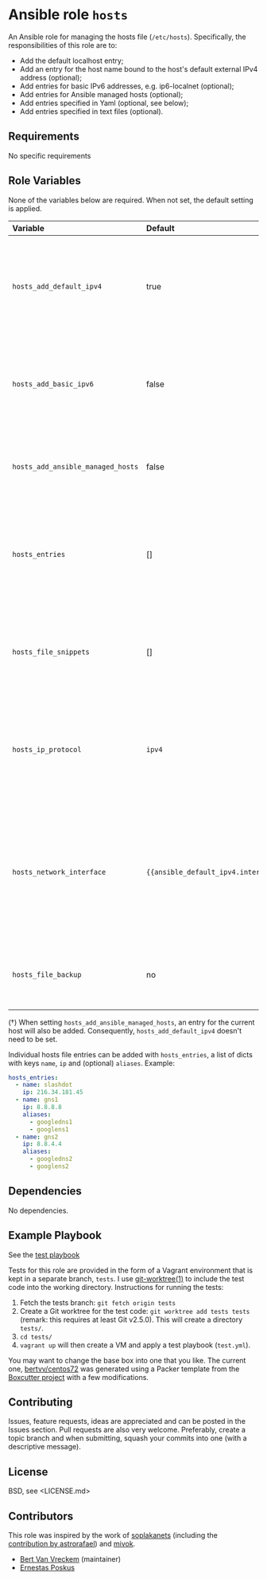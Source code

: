 # Ansible role `hosts`

An Ansible role for managing the hosts file (`/etc/hosts`). Specifically, the responsibilities of this role are to:

- Add the default localhost entry;
- Add an entry for the host name bound to the host's default external IPv4 address (optional);
- Add entries for basic IPv6 addresses, e.g. ip6-localnet (optional);
- Add entries for Ansible managed hosts (optional);
- Add entries specified in Yaml (optional, see below);
- Add entries specified in text files (optional).

## Requirements

No specific requirements

## Role Variables

None of the variables below are required. When not set, the default setting is applied.

| Variable                          | Default                              | Comments                                                                                                          |
| :---                              | :---                                 | :---                                                                                                              |
| `hosts_add_default_ipv4`          | true                                 | If true, an entry for the host name is added, bound to the host's default IPv4 address.                           |
| `hosts_add_basic_ipv6`            | false                                | If true, basic IPv6 entries are added (e.g. localhost6, ip6-localnet, etc.)                                       |
| `hosts_add_ansible_managed_hosts` | false                                | If true, an entry for hosts managed by Ansible is added. (†)                                                      |
| `hosts_entries`                   | []                                   | A list of dicts with custom entries to be added to the hosts file. See below for an example.                      |
| `hosts_file_snippets`             | []                                   | A list of files containing host file snippets to be added to the hosts file verbatim.                             |
| `hosts_ip_protocol`               | `ipv4`                               | When adding Ansible managed hosts, this specifies the IP protocol (`ipv4` or `ipv6`)                              |
| `hosts_network_interface`         | `{{ansible_default_ipv4.interface}}` | When adding Ansible managed hosts, this specifies the network interface for which the IP address should be added. |
| `hosts_file_backup`               | no                                   | If yes, backup of host file is created with timestamp                                                             |
|                                   |                                      |                                                                                                                   |

(†) When setting `hosts_add_ansible_managed_hosts`, an entry for the current host will also be added. Consequently, `hosts_add_default_ipv4` doesn't need to be set.

Individual hosts file entries can be added with `hosts_entries`, a list of dicts with keys `name`, `ip` and (optional) `aliases`. Example:

```Yaml
hosts_entries:
  - name: slashdot
    ip: 216.34.181.45
  - name: gns1
    ip: 8.8.8.8
    aliases:
      - googledns1
      - googlens1
  - name: gns2
    ip: 8.8.4.4
    aliases:
      - googledns2
      - googlens2
```

## Dependencies

No dependencies.

## Example Playbook

See the [test playbook](https://github.com/bertvv/ansible-role-hosts/blob/tests/test.yml)

Tests for this role are provided in the form of a Vagrant environment that is kept in a separate branch, `tests`. I use [git-worktree(1)](https://git-scm.com/docs/git-worktree) to include the test code into the working directory. Instructions for running the tests:

1. Fetch the tests branch: `git fetch origin tests`
2. Create a Git worktree for the test code: `git worktree add tests tests` (remark: this requires at least Git v2.5.0). This will create a directory `tests/`.
3. `cd tests/`
4. `vagrant up` will then create a VM and apply a test playbook (`test.yml`).

You may want to change the base box into one that you like. The current one, [bertvv/centos72](https://atlas.hashicorp.com/bertvv/boxes/centos72) was generated using a Packer template from the [Boxcutter project](https://github.com/boxcutter/centos) with a few modifications.

## Contributing

Issues, feature requests, ideas are appreciated and can be posted in the Issues section. Pull requests are also very welcome. Preferably, create a topic branch and when submitting, squash your commits into one (with a descriptive message).

## License

BSD, see <LICENSE.md>

## Contributors

This role was inspired by the work of [soplakanets](https://github.com/soplakanets/ansible-role-hosts/) (including the [contribution by astrorafael](https://github.com/soplakanets/ansible-role-hosts/pull/1/files)) and [mivok](https://github.com/mivok/ansible-hosts/).

- [Bert Van Vreckem](https://github.com/bertvv/) (maintainer)
- [Ernestas Poskus](https://github.com/ernestas-poskus)

